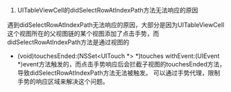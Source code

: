 1. UITableViewCell的didSelectRowAtIndexPath方法无法响应的原因

遇到didSelectRowAtIndexPath无法响应的原因，大部分是因为UITableViewCell这个视图所在的父视图链的某个视图添加了点击手势，而didSelectRowAtIndexPath方法是通过视图的
- (void)touchesEnded:(NSSet<UITouch *> *)touches withEvent:(UIEvent *)event方法触发的，而点击手势响应后会拦截子视图的touchesEnded方法，导致didSelectRowAtIndexPath方法无法被触发。
可以通过手势代理，限制手势的响应区域来解决这个问题。
